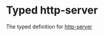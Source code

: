 # Typed http-server
The typed definition for [http-server](https://github.com/indexzero/http-server)
